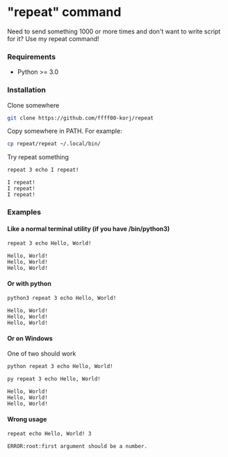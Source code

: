# "repeat" command

Need to send something 1000 or more times and don't want to write script for it? Use my repeat command!

### Requirements

* Python >= 3.0

### Installation

Clone somewhere
```bash
git clone https://github.com/ffff00-korj/repeat
```
Copy somewhere in PATH. For example:
```bash
cp repeat/repeat ~/.local/bin/
```
Try repeat something
```bash
repeat 3 echo I repeat!
```
```
I repeat!
I repeat!
I repeat!
```

### Examples

#### Like a normal terminal utility (if you have /bin/python3)
```bash
repeat 3 echo Hello, World!
```
```
Hello, World!
Hello, World!
Hello, World!
```
#### Or with python
```bash
python3 repeat 3 echo Hello, World!
```
```
Hello, World!
Hello, World!
Hello, World!
```
#### Or on Windows

One of two should work
```bash
python repeat 3 echo Hello, World!
```
```bash
py repeat 3 echo Hello, World!
```
```
Hello, World!
Hello, World!
Hello, World!
```
#### Wrong usage
```bash
repeat echo Hello, World! 3
```
```
ERROR:root:first argument should be a number.
```
